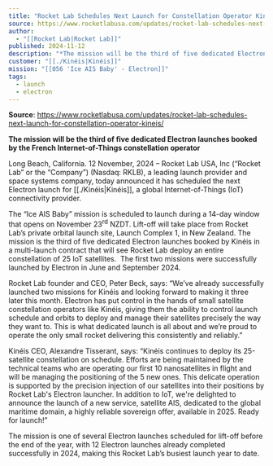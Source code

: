 ```yaml
---
title: "Rocket Lab Schedules Next Launch for Constellation Operator Kinéis "
source: https://www.rocketlabusa.com/updates/rocket-lab-schedules-next-launch-for-constellation-operator-kineis/
author:
  - "[[Rocket Lab|Rocket Lab]]"
published: 2024-11-12
description: "*The mission will be the third of five dedicated Electron launches booked by the French Internet-of-Things constellation operator*"
customer: "[[./Kinéis|Kinéis]]"
mission: "[[056 'Ice AIS Baby' - Electron]]"
tags:
  - launch
  - electron
---
```


**Source**: https://www.rocketlabusa.com/updates/rocket-lab-schedules-next-launch-for-constellation-operator-kineis/

**The mission will be the third of five dedicated Electron launches booked by the French Internet-of-Things constellation operator**

Long Beach, California. 12 November, 2024 – Rocket Lab USA, Inc (“Rocket Lab” or the “Company”) (Nasdaq: RKLB), a leading launch provider and space systems company, today announced it has scheduled the next Electron launch for [[./Kinéis|Kinéis]], a global Internet-of-Things (IoT) connectivity provider.

The “Ice AIS Baby” mission is scheduled to launch during a 14-day window that opens on November 23<sup>rd</sup> NZDT. Lift-off will take place from Rocket Lab’s private orbital launch site, Launch Complex 1, in New Zealand. The mission is the third of five dedicated Electron launches booked by Kinéis in a multi-launch contract that will see Rocket Lab deploy an entire constellation of 25 IoT satellites.  The first two missions were successfully launched by Electron in June and September 2024.

Rocket Lab founder and CEO, Peter Beck, says: “We’ve already successfully launched two missions for Kinéis and looking forward to making it three later this month. Electron has put control in the hands of small satellite constellation operators like Kinéis, giving them the ability to control launch schedule and orbits to deploy and manage their satellites precisely the way they want to. This is what dedicated launch is all about and we’re proud to operate the only small rocket delivering this consistently and reliably.”

Kinéis CEO, Alexandre Tisserant, says: “Kinéis continues to deploy its 25-satellite constellation on schedule. Efforts are being maintained by the technical teams who are operating our first 10 nanosatellites in flight and will be managing the positioning of the 5 new ones. This delicate operation is supported by the precision injection of our satellites into their positions by Rocket Lab's Electron launcher. In addition to IoT, we're delighted to announce the launch of a new service, satellite AIS, dedicated to the global maritime domain, a highly reliable sovereign offer, available in 2025. Ready for launch!”

The mission is one of several Electron launches scheduled for lift-off before the end of the year, with 12 Electron launches already completed successfully in 2024, making this Rocket Lab’s busiest launch year to date.

